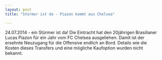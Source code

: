```yaml
---
layout: post
title: "Stürmer ist da - Piazon kommt aus Chelsea"

---
```


24.07.2014 - ein Stürmer ist da! Die Eintracht hat den 20jährigen Brasilianer Lucas Piazon für ein Jahr vom FC Chelsea ausgeliehen. Damit ist der ersehnte Neuzugang für die Offensive endlich an Bord. Details wie die Kosten dieses Transfers und eine mögliche Kaufoption wurden nicht bekannt.


